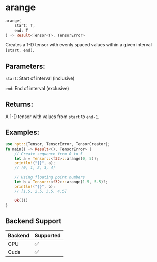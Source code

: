 # arange
```rust
arange(
    start: T,
    end: T
) -> Result<Tensor<T>, TensorError>
```
Creates a 1-D tensor with evenly spaced values within a given interval `[start, end)`.

## Parameters:
`start`: Start of interval (inclusive)

`end`: End of interval (exclusive)

## Returns:
A 1-D tensor with values from `start` to `end-1`.

## Examples:
```rust
use hpt::{Tensor, TensorError, TensorCreator};
fn main() -> Result<(), TensorError> {
    // Create sequence from 0 to 5
    let a = Tensor::<f32>::arange(0, 5)?;
    println!("{}", a);
    // [0, 1, 2, 3, 4]

    // Using floating point numbers
    let b = Tensor::<f32>::arange(1.5, 5.5)?;
    println!("{}", b);
    // [1.5, 2.5, 3.5, 4.5]

    Ok(())
}
```
## Backend Support
| Backend | Supported |
|---------|-----------|
| CPU     | ✅         |
| Cuda    | ✅        |